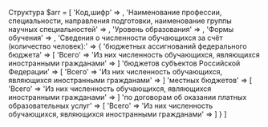 Структура 
$arr = [
    'Код,шифр' => ,
    'Наименование профессии,
    специальности, направления 
    подготовки, наименование группы
    научных специальностей' => ,
    'Уровень образования' => ,
    'Формы обучения' => ,
    'Сведения о численности обучающихся за счёт (количество человек):' => {
        'бюджетных ассигнований федерального бюджета' => [
            'Всего' => 
            'Из них численность обучающихся, являющихся иностранными гражданами' =>
        ]
        'бюджетов субъектов Российской Федерации' => [
            'Всего' => 
            'Из них численность обучающихся, являющихся иностранными гражданами' =>
        ]
        'местных бюджетов' => [
            'Всего' => 
            'Из них численность обучающихся, являющихся иностранными гражданами' =>
        ]
        'по договорам об оказании платных образовательных услуг' => [
            'Всего' => 
            'Из них численность обучающихся, являющихся иностранными гражданами' =>
        ]
    }
]